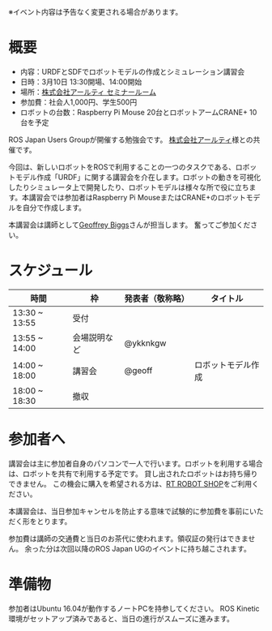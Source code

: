 ※イベント内容は予告なく変更される場合があります。

# 概要

- 内容：URDFとSDFでロボットモデルの作成とシミュレーション講習会
- 日時：3月10日 13:30開場、14:00開始
- 場所：[株式会社アールティ セミナールーム](東京都千代田区外神田3-9-2末広ビル3F)
- 参加費：社会人1,000円、学生500円
- ロボットの台数：Raspberry Pi Mouse 20台とロボットアームCRANE+ 10台を予定

ROS Japan Users Groupが開催する勉強会です。
[株式会社アールティ](http://www.rt-net.jp)様との共催です。

今回は、新しいロボットをROSで利用することの一つのタスクである、ロボットモデル作成「URDF」に関する講習会を介在します。ロボットの動きを可視化したりシミュレータ上で開発したり、ロボットモデルは様々な所で役に立ちます。本講習会では参加者はRaspberry Pi MouseまたはCRANE+のロボットモデルを自分で作成します。

本講習会は講師として[Geoffrey Biggs](https://github.com/gbiggs)さんが担当します。
奮ってご参加ください。

# スケジュール

時間 | 枠 | 発表者（敬称略） | タイトル
-----|----|------------------|----------
13:30 ~ 13:55 | 受付 | | |
13:55 ~ 14:00 | 会場説明など | @ykknkgw | |
14:00 ~ 18:00 | 講習会 | @geoff | ロボットモデル作成 |
18:00 ~ 18:30 | 撤収 | | |

# 参加者へ

講習会は主に参加者自身のパソコンで一人で行います。ロボットを利用する場合は、ロボットを共有で利用する予定です。
貸し出されたロボットはお持ち帰りできません。
この機会に購入を希望される方は、[RT ROBOT SHOP](http://www.rt-shop.jp/index.php?main_page=product_info&cPath=1348_1&products_id=2441)をご利用ください。

本講習会は、当日参加キャンセルを防止する意味で試験的に参加費を事前にいただく形をとります。

参加費は講師の交通費と当日のお茶代に使われます。領収証の発行はできません。
余った分は次回以降のROS Japan UGのイベントに持ち越こされます。

# 準備物

参加者はUbuntu 16.04が動作するノートPCを持参してください。
ROS Kinetic環境がセットアップ済みであると、当日の進行がスムーズに進みます。
